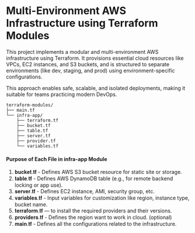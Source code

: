 # Multi-Environment AWS Infrastructure using Terraform Modules

This project implements a modular and multi-environment AWS infrastructure using Terraform. It provisions essential cloud resources like VPCs, EC2 instances, and S3 buckets, and is structured to separate environments (like dev, staging, and prod) using environment-specific configurations.

This approach enables safe, scalable, and isolated deployments, making it suitable for teams practicing modern DevOps.

```
terraform-modules/
├── main.tf                 
└── infra-app/
    ├── terraform.tf         
    ├── bucket.tf           
    ├── table.tf           
    ├── server.tf           
    ├── provider.tf 
    └── variables.tf
```
####  Purpose of Each File in infra-app Module

1. 𝐛𝐮𝐜𝐤𝐞𝐭.𝐭𝐟 - 	Defines AWS S3 bucket resource for static site or storage.
2. 𝐭𝐚𝐛𝐥𝐞.𝐭𝐟 - Defines AWS DynamoDB table (e.g., for remote backend locking or app use).
3. 𝐬𝐞𝐫𝐯𝐞𝐫.𝐭𝐟 - Defines EC2 instance, AMI, security group, etc.
4. 𝐯𝐚𝐫𝐢𝐚𝐛𝐥𝐞𝐬.𝐭𝐟	- Input variables for customization like region, instance type, bucket name.
5. 𝐭𝐞𝐫𝐫𝐚𝐟𝐨𝐫𝐦.𝐭𝐟 — to install the required providers and their versions.
6. 𝐩𝐫𝐨𝐯𝐢𝐝𝐞𝐫𝐬.𝐭𝐟 - Defines the  region want to work in cloud. (optional)
7. 𝐦𝐚𝐢𝐧.𝐭𝐟 - Defines all the configurations related to the infrastructure.
